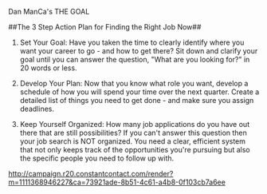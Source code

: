 Dan ManCa's THE GOAL

##The 3 Step Action Plan for Finding the Right Job Now##

1)   Set Your Goal: Have you taken the time to clearly identify where you want your career to go - and how to get there? Sit down and clarify your goal until you can answer the question, "What are you looking for?" in 20 words or less.
 
2)   Develop Your Plan: Now that you know what role you want, develop a schedule of how you will spend your time over the next quarter. Create a detailed list of things you need to get done - and make sure you assign deadlines.
 
3)   Keep Yourself Organized: How many job applications do you have out there that are still possibilities? If you can't answer this question then your job search is NOT organized. You need a clear, efficient system that not only keeps track of the opportunities you're pursuing but also the specific people you need to follow up with.
 
http://campaign.r20.constantcontact.com/render?m=1111368946227&ca=73921ade-8b51-4c61-a4b8-0f103cb7a6ee
